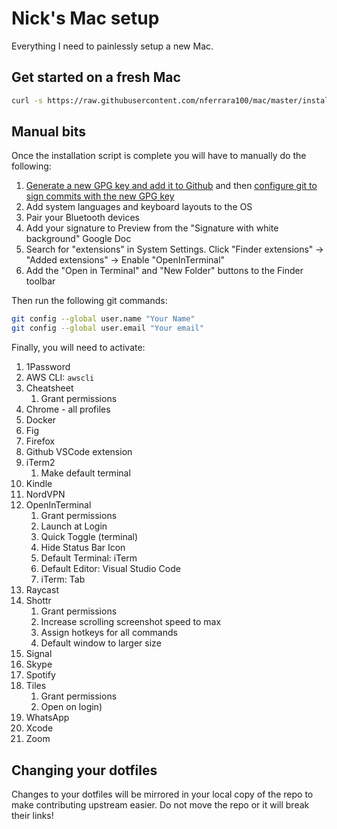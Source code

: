 # Nick's Mac setup

Everything I need to painlessly setup a new Mac.

## Get started on a fresh Mac

```bash
curl -s https://raw.githubusercontent.com/nferrara100/mac/master/install.sh | bash
```

## Manual bits

Once the installation script is complete you will have to manually do the following:

1. [Generate a new GPG key and add it to Github](https://docs.github.com/en/authentication/managing-commit-signature-verification/generating-a-new-gpg-key)
   and then
   [configure git to sign commits with the new GPG key](https://docs.github.com/en/authentication/managing-commit-signature-verification/telling-git-about-your-signing-key)
1. Add system languages and keyboard layouts to the OS
1. Pair your Bluetooth devices
1. Add your signature to Preview from the "Signature with white background" Google Doc
1. Search for "extensions" in System Settings. Click "Finder extensions" -> "Added
   extensions" -> Enable "OpenInTerminal"
1. Add the "Open in Terminal" and "New Folder" buttons to the Finder toolbar

Then run the following git commands:

```bash
git config --global user.name "Your Name"
git config --global user.email "Your email"
```

Finally, you will need to activate:

1. 1Password
1. AWS CLI: `awscli`
1. Cheatsheet
    1. Grant permissions
1. Chrome - all profiles
1. Docker
1. Fig
1. Firefox
1. Github VSCode extension
1. iTerm2
    1. Make default terminal
1. Kindle
1. NordVPN
1. OpenInTerminal
    1. Grant permissions
    1. Launch at Login
    1. Quick Toggle (terminal)
    1. Hide Status Bar Icon
    1. Default Terminal: iTerm
    1. Default Editor: Visual Studio Code
    1. iTerm: Tab
1. Raycast
1. Shottr
    1. Grant permissions
    1. Increase scrolling screenshot speed to max
    1. Assign hotkeys for all commands
    1. Default window to larger size
1. Signal
1. Skype
1. Spotify
1. Tiles
    1. Grant permissions
    1. Open on login)
1. WhatsApp
1. Xcode
1. Zoom

## Changing your dotfiles

Changes to your dotfiles will be mirrored in your local copy of the repo to make
contributing upstream easier. Do not move the repo or it will break their links!
